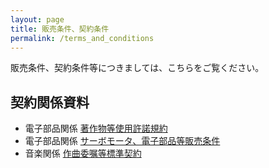 ```yaml
---
layout: page
title: 販売条件、契約条件
permalink: /terms_and_conditions
---
```


販売条件、契約条件等につきましては、こちらをご覧ください。

## 契約関係資料
* 電子部品関係 [著作物等使用許諾規約](licensing)
* 電子部品関係 [サーボモータ、電子部品等販売条件](servomotor_sales_conditions)
* 音楽関係 [作曲委嘱等標準契約](https://docs.google.com/document/d/1d65OZuJJraxlttcsz0ZvSMNKBj-zepP_o_AK-ftdns0/)
